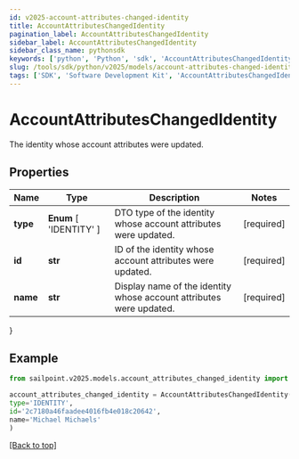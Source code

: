```yaml
---
id: v2025-account-attributes-changed-identity
title: AccountAttributesChangedIdentity
pagination_label: AccountAttributesChangedIdentity
sidebar_label: AccountAttributesChangedIdentity
sidebar_class_name: pythonsdk
keywords: ['python', 'Python', 'sdk', 'AccountAttributesChangedIdentity', 'V2025AccountAttributesChangedIdentity'] 
slug: /tools/sdk/python/v2025/models/account-attributes-changed-identity
tags: ['SDK', 'Software Development Kit', 'AccountAttributesChangedIdentity', 'V2025AccountAttributesChangedIdentity']
---
```


# AccountAttributesChangedIdentity

The identity whose account attributes were updated.

## Properties

Name | Type | Description | Notes
------------ | ------------- | ------------- | -------------
**type** |  **Enum** [  'IDENTITY' ] | DTO type of the identity whose account attributes were updated. | [required]
**id** | **str** | ID of the identity whose account attributes were updated. | [required]
**name** | **str** | Display name of the identity whose account attributes were updated. | [required]
}

## Example

```python
from sailpoint.v2025.models.account_attributes_changed_identity import AccountAttributesChangedIdentity

account_attributes_changed_identity = AccountAttributesChangedIdentity(
type='IDENTITY',
id='2c7180a46faadee4016fb4e018c20642',
name='Michael Michaels'
)

```
[[Back to top]](#) 

